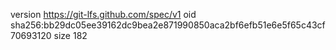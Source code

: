 version https://git-lfs.github.com/spec/v1
oid sha256:bb29dc05ee39162dc9bea2e871990850aca2bf6efb51e6e5f65c43cf70693120
size 182
